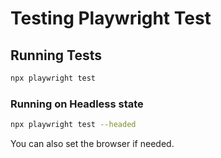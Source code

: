 # Testing Playwright Test

## Running Tests

```sh
npx playwright test
```

### Running on Headless state

```sh
npx playwright test --headed
```

You can also set the browser if needed.
